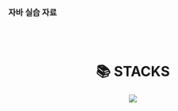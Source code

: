 ### 자바 실습 자료

<br>
<br>

<div align=center><h1>📚 STACKS</h1></div>
<div align=center> 

  <img src="https://img.shields.io/badge/java-007396?style=for-the-badge&logo=java&logoColor=white">
  <br>
  
</div>
